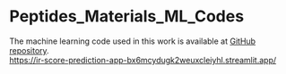 # Peptides_Materials_ML_Codes
 
The machine learning code used in this work is available at [GitHub repository](https://github.com/your-repo-link).  
https://ir-score-prediction-app-bx6mcydugk2weuxcleiyhl.streamlit.app/
